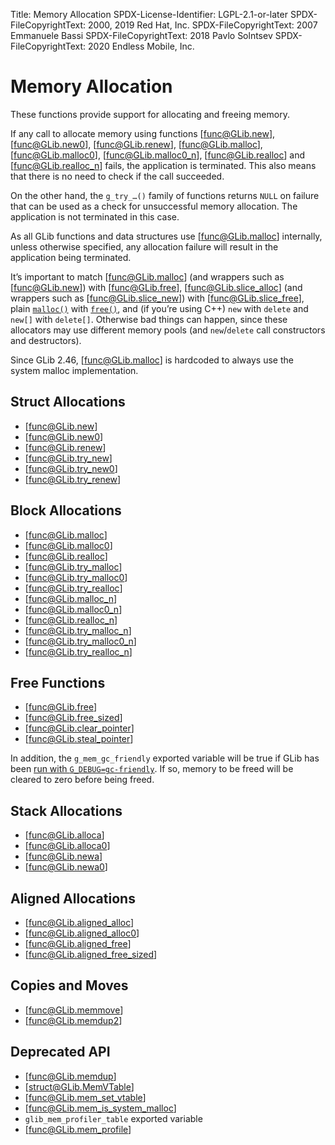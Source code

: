 Title: Memory Allocation
SPDX-License-Identifier: LGPL-2.1-or-later
SPDX-FileCopyrightText: 2000, 2019 Red Hat, Inc.
SPDX-FileCopyrightText: 2007 Emmanuele Bassi
SPDX-FileCopyrightText: 2018 Pavlo Solntsev
SPDX-FileCopyrightText: 2020 Endless Mobile, Inc.

# Memory Allocation

These functions provide support for allocating and freeing memory.

If any call to allocate memory using functions [func@GLib.new],
[func@GLib.new0], [func@GLib.renew], [func@GLib.malloc], [func@GLib.malloc0],
[func@GLib.malloc0_n], [func@GLib.realloc] and [func@GLib.realloc_n]
fails, the application is terminated. This also means that there is no
need to check if the call succeeded.

On the other hand, the `g_try_…()` family of functions returns `NULL` on failure
that can be used as a check for unsuccessful memory allocation. The application
is not terminated in this case.

As all GLib functions and data structures use [func@GLib.malloc] internally,
unless otherwise specified, any allocation failure will result in the
application being terminated.

It’s important to match [func@GLib.malloc] (and wrappers such as
[func@GLib.new]) with [func@GLib.free], [func@GLib.slice_alloc] (and wrappers
such as [func@GLib.slice_new]) with [func@GLib.slice_free], plain
[`malloc()`](man:malloc(3)) with [`free()`](man:free(3)), and (if you’re using
C++) `new` with `delete` and `new[]` with `delete[]`. Otherwise bad things can
happen, since these allocators may use different memory pools (and
`new`/`delete` call constructors and destructors).

Since GLib 2.46, [func@GLib.malloc] is hardcoded to always use the system malloc
implementation.

## Struct Allocations

 * [func@GLib.new]
 * [func@GLib.new0]
 * [func@GLib.renew]
 * [func@GLib.try_new]
 * [func@GLib.try_new0]
 * [func@GLib.try_renew]

## Block Allocations

 * [func@GLib.malloc]
 * [func@GLib.malloc0]
 * [func@GLib.realloc]
 * [func@GLib.try_malloc]
 * [func@GLib.try_malloc0]
 * [func@GLib.try_realloc]
 * [func@GLib.malloc_n]
 * [func@GLib.malloc0_n]
 * [func@GLib.realloc_n]
 * [func@GLib.try_malloc_n]
 * [func@GLib.try_malloc0_n]
 * [func@GLib.try_realloc_n]

## Free Functions

 * [func@GLib.free]
 * [func@GLib.free_sized]
 * [func@GLib.clear_pointer]
 * [func@GLib.steal_pointer]

In addition, the `g_mem_gc_friendly` exported variable will be true if GLib has
been [run with `G_DEBUG=gc-friendly`](running.html#environment-variables). If
so, memory to be freed will be cleared to zero before being freed.

## Stack Allocations

 * [func@GLib.alloca]
 * [func@GLib.alloca0]
 * [func@GLib.newa]
 * [func@GLib.newa0]

## Aligned Allocations

 * [func@GLib.aligned_alloc]
 * [func@GLib.aligned_alloc0]
 * [func@GLib.aligned_free]
 * [func@GLib.aligned_free_sized]

## Copies and Moves

 * [func@GLib.memmove]
 * [func@GLib.memdup2]

## Deprecated API

 * [func@GLib.memdup]
 * [struct@GLib.MemVTable]
 * [func@GLib.mem_set_vtable]
 * [func@GLib.mem_is_system_malloc]
 * `glib_mem_profiler_table` exported variable
 * [func@GLib.mem_profile]

